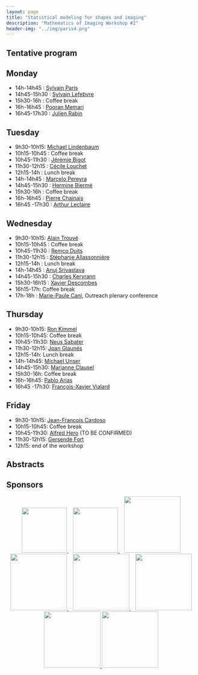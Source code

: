 ```yaml
---
layout: page
title: "Statistical modeling for shapes and imaging"
description: "Mathematics of Imaging Workshop #2"
header-img: "../img/paris4.png"
---
```


Tentative program
-------------

Monday 
-------------

- 14h-14h45 : [Sylvain Paris](https://people.csail.mit.edu/sparis/)
- 14h45-15h30 : [Sylvain Lefebvre](http://www.antexel.com/sylefeb/research/)
- 15h30-16h : Coffee break 
- 16h-16h45 : [Pooran Memari](http://www.lix.polytechnique.fr/~memari/)
- 16h45-17h30 : [Julien Rabin](https://sites.google.com/site/rabinjulien/)


Tuesday 
-------------
- 9h30-10h15: [Michael Lindenbaum](http://www.cs.technion.ac.il/~mic/) 
- 10h15-10h45 : Coffee break 
- 10h45-11h30 : [Jérémie Bigot](https://sites.google.com/site/webpagejbigot/)
- 11h30-12h15 : [Cécile Louchet](http://www.univ-orleans.fr/mapmo/membres/louchet/)
- 12h15-14h : Lunch break
- 14h-14h45 : [Marcelo Pereyra](http://www.macs.hw.ac.uk/~mp71/) 
- 14h45-15h30 : [Hermine Biermé](http://www-math.sp2mi.univ-poitiers.fr/%7Ehbierme/)
- 15h30-16h : Coffee break 
- 16h-16h45 : [Pierre Chainais](http://pierrechainais.ec-lille.fr)
- 16h45 -17h30 : [Arthur Leclaire](https://www.math.u-bordeaux.fr/~aleclaire/)

Wednesday 
-------------
- 9h30-10h15: [Alain Trouvé](http://atrouve.perso.math.cnrs.fr)
- 10h15-10h45 : Coffee break 
- 10h45-11h30 : [Remco Duits](http://bmia.bmt.tue.nl/people/RDuits/)
- 11h30-12h15 : [Stéphanie Allassonnière](https://sites.google.com/site/stephanieallassonniere/)
- 12h15-14h : Lunch break
- 14h-14h45 : [Anuj Srivastava](https://ani.stat.fsu.edu/~anuj/)
- 14h45-15h30 : [Charles Kervrann](http://www.irisa.fr/vista/Equipe/People/Charles.Kervrann.english.html)
- 15h30-16h15 : [Xavier Descombes](https://www-sop.inria.fr/members/Xavier.Descombes/)
- 16h15-17h: Coffee break 
- 17h-18h : [Marie-Paule Cani](https://www.lix.polytechnique.fr/stream/members/marie-paule-cani/), Outreach plenary conference 

Thursday 
--------------
- 9h30-10h15: [Ron Kimmel](http://www.cs.technion.ac.il/~ron/)
- 10h15-10h45: Coffee break 
- 10h45-11h30: [Neus Sabater](https://www.technicolor.com/neus-sabater)
- 11h30-12h15: [Joan Glaunés](http://www.mi.parisdescartes.fr/~glaunes/)
- 12h15-14h: Lunch break
- 14h-14h45: [Michael Unser](http://bigwww.epfl.ch/unser/)
- 14h45-15h30: [Marianne Clausel](https://sites.google.com/site/marianneclausel/)
- 15h30-16h: Coffee break 
- 16h-16h45: [Pablo Arias](http://gpi.upf.edu/profile/211)
- 16h45 -17h30: [François-Xavier Vialard](https://www.ceremade.dauphine.fr/%7Evialard/)

Friday 
--------------
- 9h30-10h15: [Jean-Francois Cardoso]()
- 10h15-10h45: Coffee break 
- 10h45-11h30: [Alfred Hero](https://hero.engin.umich.edu) (TO BE CONFIRMED)
- 11h30-12h15: [Gersende Fort](https://www.math.univ-toulouse.fr/~gfort/)
- 12h15: end of the workshop


Abstracts
--------



Sponsors
-----

<p align="center">

<a href="http://www.ihp.fr">
<img width="120" src="../../img/logo-ihp.jpg"/>
</a>&nbsp;&nbsp;

<a href="http://www.cnrs.fr/">
<img width="120" src="../../img/logo-cnrs.png"/>
</a>&nbsp;&nbsp;

<a href="http://www.u-psud.fr/fr/index.html">
<img width="150" src="../../img/logo-paris-sud.png"/>
</a>

<br/>

<a href="https://www.sciencesmaths-paris.fr/">
<img width="150" src="../../img/logo-fsmp.png"/>
</a>&nbsp;&nbsp;

<a href="http://www.upmc.fr/">
<img width="150" src="../../img/logo-upmc.png"/>
</a>&nbsp;&nbsp;

<a href="https://www.cimpa.info/">
<img width="150" src="../../img/logo-cimpa.png"/>
</a>

<br/>

<a href="http://gdr-mia.math.cnrs.fr/">
<img width="150" src="../../img/logo-mia.png"/>
</a>

<a href="http://www.gpeyre.com/noria/">
<img width="150" src="../../img/logo-erc.jpg"/>
</a>


</p>
